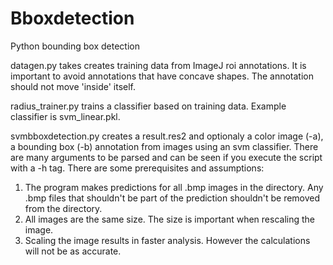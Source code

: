 # Bboxdetection
Python bounding box detection

datagen.py takes creates training data from ImageJ roi annotations. It is important to avoid annotations that have concave shapes. The annotation should not move 'inside' itself.  

radius_trainer.py trains a classifier based on training data. Example classifier is svm_linear.pkl.

svmbboxdetection.py creates a result.res2 and optionaly a color image (-a), a bounding box (-b) annotation from images using an svm classifier. There are many arguments to be parsed and can be seen if you execute the script with a -h tag. There are some prerequisites and assumptions:
1. The program makes predictions for all .bmp images in the directory. Any .bmp files that shouldn't be part of the prediction  shouldn't be removed from the directory. 
2. All images are the same size. The size is important when rescaling the image.
3. Scaling the image results in faster analysis. However the calculations will not be as accurate.
